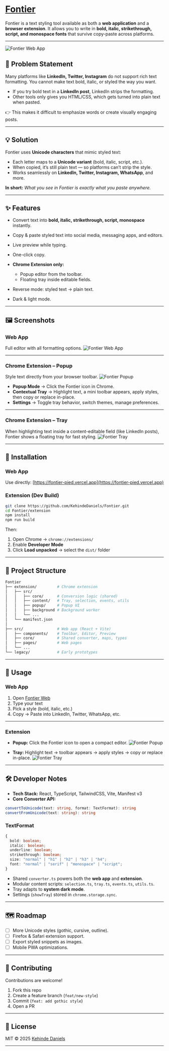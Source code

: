 # [Fontier](https://fontier-pied.vercel.app)

Fontier is a text styling tool available as both a **web application** and a **browser extension**.
It allows you to write in **bold, italic, strikethrough, script, and monospace fonts** that survive copy-paste across platforms.

---

![Fontier Web App](./public/assets/fontier-webapp.png)

## 📌 Problem Statement

Many platforms like **LinkedIn, Twitter, Instagram** do not support rich text formatting.
You cannot make text bold, italic, or styled the way you want.

- If you try bold text in a **LinkedIn post**, LinkedIn strips the formatting.
- Other tools only gives you HTML/CSS, which gets turned into plain text when pasted.

👉 This makes it difficult to emphasize words or create visually engaging posts.

---

## 💡 Solution

Fontier uses **Unicode characters** that mimic styled text:

- Each letter maps to a **Unicode variant** (bold, italic, script, etc.).
- When copied, it’s still plain text — so platforms can’t strip the style.
- Works seamlessly on **LinkedIn, Twitter, Instagram, WhatsApp**, and more.

**In short:** _What you see in Fontier is exactly what you paste anywhere._

---

## ✨ Features

- Convert text into **bold, italic, strikethrough, script, monospace** instantly.
- Copy & paste styled text into social media, messaging apps, and editors.
- Live preview while typing.
- One-click copy.
- **Chrome Extension only:**

  - Popup editor from the toolbar.
  - Floating tray inside editable fields.

- Reverse mode: styled text → plain text.
- Dark & light mode.

---

## 🖼️ Screenshots

### Web App

Full editor with all formatting options.
![Fontier Web App](./public/assets/fontier-webapp.png)

---

### Chrome Extension – Popup

Style text directly from your browser toolbar.
![Fontier Popup](./public/assets/fontier-popup.png)

- **Popup Mode** → Click the Fontier icon in Chrome.
- **Contextual Tray** → Highlight text, a mini toolbar appears, apply styles, then copy or replace in-place.
- **Settings** → Toggle tray behavior, switch themes, manage preferences.

---

### Chrome Extension – Tray

When highlighting text inside a content-editable field (like LinkedIn posts), Fontier shows a floating tray for fast styling.
![Fontier Tray](./public/assets/placeholder-tray.png)

---

## 🚀 Installation

### Web App

Use directly: [https://fontier-pied.vercel.app](https://fontier-pied.vercel.app)

### Extension (Dev Build)

```bash
git clone https://github.com/KehindeDaniels/Fontier.git
cd Fontier/extension
npm install
npm run build
```

Then:

1. Open Chrome → `chrome://extensions/`
2. Enable **Developer Mode**
3. Click **Load unpacked** → select the `dist/` folder

---

## 📂 Project Structure

```bash
Fontier
├── extension/         # Chrome extension
│   ├── src/
│   │   ├── core/      # Conversion logic (shared)
│   │   ├── content/   # Tray, selection, events, utils
│   │   ├── popup/     # Popup UI
│   │   ├── background # Background worker
│   │   └── ...
│   └── manifest.json
│
├── src/               # Web app (React + Vite)
│   ├── components/    # Toolbar, Editor, Preview
│   ├── core/          # Shared converter, maps, types
│   ├── pages/         # Web pages
│   └── ...
└── legacy/            # Early prototypes
```

---

## 🎯 Usage

### Web App

1. Open [Fontier Web](https://fontier-pied.vercel.app)
2. Type your text
3. Pick a style (bold, italic, etc.)
4. Copy → Paste into LinkedIn, Twitter, WhatsApp, etc.

---

### Extension

- **Popup:** Click the Fontier icon to open a compact editor.
  ![Fontier Popup](./assets/fontier-popup.png)

- **Tray:** Highlight text → toolbar appears → apply styles → copy or replace in-place.
  ![Fontier Tray](./assets/placeholder-tray.png)

---

## 🛠️ Developer Notes

- **Tech Stack:** React, TypeScript, TailwindCSS, Vite, Manifest v3
- **Core Converter API:**

```ts
convertToUnicode(text: string, format: TextFormat): string
convertFromUnicode(text: string): string
```

### TextFormat

```ts
{
  bold: boolean;
  italic: boolean;
  underline: boolean;
  strikethrough: boolean;
  size: "normal" | "h1" | "h2" | "h3" | "h4";
  font: "normal" | "serif" | "monospace" | "script";
}
```

- Shared `converter.ts` powers both the **web app** and **extension**.
- Modular content scripts: `selection.ts`, `tray.ts`, `events.ts`, `utils.ts`.
- Tray adapts to **system dark mode**.
- Settings (`showTray`) stored in `chrome.storage.sync`.

---

## 🗺 Roadmap

- [ ] More Unicode styles (gothic, cursive, outline).
- [ ] Firefox & Safari extension support.
- [ ] Export styled snippets as images.
- [ ] Mobile PWA optimizations.

---

## 🤝 Contributing

Contributions are welcome!

1. Fork this repo
2. Create a feature branch (`feat/new-style`)
3. Commit (`feat: add gothic style`)
4. Open a PR

---

## 📜 License

MIT © 2025 [Kehinde Daniels](https://github.com/KehindeDaniels)

---
